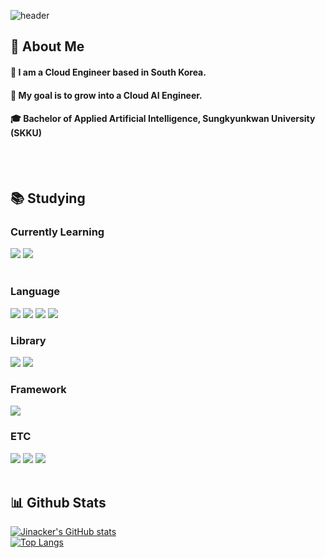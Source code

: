 <div>
  
  <!--Header-->
  ![header](https://capsule-render.vercel.app/api?type=waving&color=gradient&height=300&section=header&text=Welcome%20Jinacker%20🚀)
  
</div>

<div>
  <!--Body-->
  
  ## 👋 About Me
  #### :raising_hand: I am a Cloud Engineer based in South Korea.<br/>
  #### :dart: My goal is to grow into a Cloud AI Engineer.<br/>
  #### :mortar_board: Bachelor of Applied Artificial Intelligence, Sungkyunkwan University (SKKU)
  <br/><br/>
  
  ## 📚 Studying
  ### Currently Learning
  <img src="https://img.shields.io/badge/React-61DAFB?style=flat-square&logo=React&logoColor=white"/>
  <img src="https://img.shields.io/badge/Django-092E20?style=flat-square&logo=Django&logoColor=white"/>
  <br/><br/>
  
  ### Language
  <img src="https://img.shields.io/badge/Python-3776AB?style=flat-square&logo=Python&logoColor=white"/>
  <img src="https://img.shields.io/badge/JavaScript-F7DF1E?style=flat-square&logo=JavaScript&logoColor=white"/>
  <img src="https://img.shields.io/badge/HTML5-E34F26?style=flat-square&logo=HTML5&logoColor=white"/>
  <img src="https://img.shields.io/badge/CSS3-1572B6?style=flat-square&logo=CSS3&logoColor=white"/>
  <br/>
  
  ### Library
  <img src="https://img.shields.io/badge/PyTorch-EE4C2C?style=flat-square&logo=PyTorch&logoColor=white"/>
  <img src="https://img.shields.io/badge/Selenium-43B02A?style=flat-square&logo=Selenium&logoColor=white"/>
  <br/>
  
  ### Framework
  <img src="https://img.shields.io/badge/Flask-000000?style=flat-square&logo=Flask&logoColor=white"/>
  <br/>
  
  ### ETC
  <img src="https://img.shields.io/badge/Amazon AWS-232F3E?style=flat-square&logo=Amazon AWS&logoColor=white"/>
  <img src="https://img.shields.io/badge/Slack-4A154B?style=flat-square&logo=Slack&logoColor=white"/>
  <img src="https://img.shields.io/badge/MySQL-4479A1?style=flat-square&logo=MySQL&logoColor=white"/>
  <br/><br/>
  
  ## 📊 Github Stats
  [![Jinacker's GitHub stats](https://github-readme-stats.vercel.app/api?username=Jinacker)](https://github.com/anuraghazra/github-readme-stats)
  <br/>
  [![Top Langs](https://github-readme-stats.vercel.app/api/top-langs/?username=Jinacker&layout=pie)](https://github.com/anuraghazra/github-readme-stats)
  
</div>
